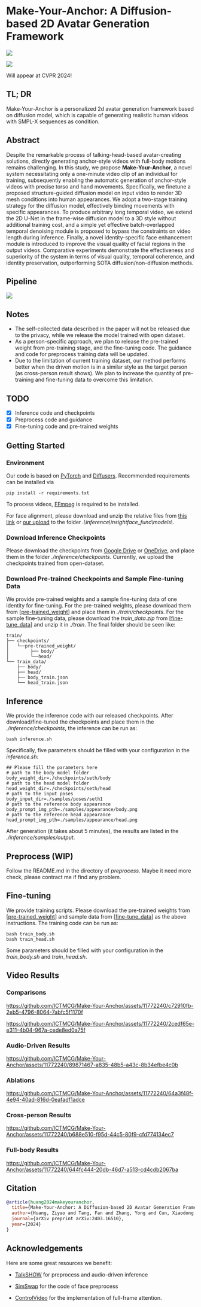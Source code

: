 # Make-Your-Anchor: A Diffusion-based 2D Avatar Generation Framework

![](assets/teaser.png)

<a href='https://arxiv.org/abs/2403.16510'><img src='https://img.shields.io/badge/ArXiv-2403.16510-red'></a> 

Will appear at CVPR 2024!

## TL; DR
Make-Your-Anchor is a personalized 2d avatar generation framework based on diffusion model,  which is capable of generating realistic human videos with SMPL-X sequences as condition.

## Abstract
Despite the remarkable process of talking-head-based avatar-creating solutions, directly generating anchor-style videos with full-body motions remains challenging. In this study, we propose **Make-Your-Anchor**, a novel system necessitating only a one-minute video clip of an individual for training, subsequently enabling the automatic generation of anchor-style videos with precise torso and hand movements. Specifically, we finetune a proposed structure-guided diffusion model on input video to render 3D mesh conditions into human appearances. We adopt a two-stage training strategy for the diffusion model, effectively binding movements with specific appearances.  To produce arbitrary long temporal video, we extend the 2D U-Net in the frame-wise diffusion model to a 3D style without additional training cost, and a simple yet effective batch-overlapped temporal denoising module is proposed to bypass the constraints on video length during inference. Finally, a novel identity-specific face enhancement module is introduced to improve the visual quality of facial regions in the output videos. Comparative experiments demonstrate the effectiveness and superiority of the system in terms of visual quality, temporal coherence, and identity preservation, outperforming SOTA diffusion/non-diffusion methods. 

## Pipeline
![](assets/pipeline.png)

## Notes
- The self-collected data described in the paper will not be released due to the privacy, while we release the model trained with open dataset.
- As a person-specific approach, we plan to release the pre-trained weight from pre-training stage, and the fine-tuning code. The guidance and code for preprocess training data will be updated.
- Due to the limitation of current training dataset, our method performs better when the driven motion is in a similar style as the target person (as cross-person result shows). We plan to increase the quantity of pre-training and fine-tuning data to overcome this limitation.

<!-- 
## Changelog
- __[2024.04.22]__: Release the inference code and pretrained weights. -->

## TODO
- [x] Inference code and checkpoints
- [x] Preprocess code and guidance
- [x] Fine-tuning code and pre-trained weights

## Getting Started

### Environment

Our code is based on [PyTorch](https://pytorch.org/) and [Diffusers](https://huggingface.co/docs/diffusers/index). Recommended requirements can be installed via

```shell
pip install -r requirements.txt
```

To process videos, [FFmpeg](https://ffmpeg.org//) is required to be installed.

For face alignment, please download and unzip the relative files from [this link](https://onedrive.live.com/?authkey=%21ADJ0aAOSsc90neY&cid=4A83B6B633B029CC&id=4A83B6B633B029CC%215837&parId=4A83B6B633B029CC%215834&action=locate) or [our upload](https://1drv.ms/f/c/64d71f39113d98e4/EoqviR6iT65Kq0YX3XkFgsYBbSQdrEMZiigdEOB4Ca6QiA?e=fFhVPf) to the folder *.\inference\insightface_func\models\\*.

### Download Inference Checkpoints

Please download the checkpoints from [Google Drive](https://drive.google.com/drive/folders/1NyEc001rdkYIIGP8TR9RAQp4Lw3UKmdh?usp=sharing) or [OneDrive](https://1drv.ms/f/c/64d71f39113d98e4/ErwtLq-VEYpIj8BeaU5rQT8BURftZlJPud1wDqVlS0W4uQ?e=Pvrko2), and place them in the folder *./inference/checkpoints*. Currently, we upload the checkpoints trained from open-dataset.

### Download Pre-trained Checkpoints and Sample Fine-tuning Data

We provide pre-trained weights and a sample fine-tuning data of one identity for fine-tuning. For the pre-trained weights, please download them from [[pre-trained_weight](https://1drv.ms/f/c/64d71f39113d98e4/EljLPdDW1r1LnxZv02s2txwBSmW6EtJkXB_HIHY2kFLvpQ?e=nIwxla)] and place them in *./train/checkpoints*. For the sample fine-tuning data, please download the *train_data.zip* from [[fine-tune_data](https://1drv.ms/f/c/64d71f39113d98e4/EjylVV7lno5Ksq5o1zlAHGgBlMpvbHL9i8ju9XiKM75ZOw?e=KZylc7)] and  unzip it in *./train*. The final folder should be seen like:

```
train/
├── checkpoints/
│	└──pre-trained_weight/
│        ├── body/
│        └──head/
└── train_data/
    ├── body/
    ├── head/
    ├── body_train.json
    └── head_train.json
```

## Inference

We provide the inference code with our released checkpoints. After download/fine-tuned the checkpoints and place them in the *./inference/checkpoints*, the inference can be run as:

```shell
bash inference.sh
```

Specifically, five parameters should be filled with your configuration in the *inference.sh*:

```shell
## Please fill the parameters here
# path to the body model folder
body_weight_dir=./checkpoints/seth/body
# path to the head model folder
head_weight_dir=./checkpoints/seth/head
# path to the input poses
body_input_dir=./samples/poses/seth1
# path to the reference body appearance
body_prompt_img_pth=./samples/appearance/body.png
# path to the reference head appearance
head_prompt_img_pth=./samples/appearance/head.png
```

After generation (it takes about 5 minutes), the results are listed in the *./inference/samples/output*.

## Preprocess (WIP)

Follow the README.md in the directory of *preprocess*. Maybe it need more check, please contract me if find any problem.

## Fine-tuning

We provide training scripts. Please download the pre-trained weights from [[pre-trained_weight](https://1drv.ms/f/c/64d71f39113d98e4/EljLPdDW1r1LnxZv02s2txwBSmW6EtJkXB_HIHY2kFLvpQ?e=nIwxla)] and sample data from [[fine-tune_data](https://1drv.ms/f/c/64d71f39113d98e4/EjylVV7lno5Ksq5o1zlAHGgBlMpvbHL9i8ju9XiKM75ZOw?e=KZylc7)] as the above instructions. The training code can be run as:

```shell
bash train_body.sh
bash train_head.sh
```

Some parameters should be filled with your configuration in the *train_body.sh* and *train_head.sh*.

## Video Results

### Comparisons
https://github.com/ICTMCG/Make-Your-Anchor/assets/11772240/c72910fb-2eb5-4796-8064-7abfc5f1170f

https://github.com/ICTMCG/Make-Your-Anchor/assets/11772240/2cedf65e-e311-4b04-967a-cede8ed0a75f

### Audio-Driven Results
https://github.com/ICTMCG/Make-Your-Anchor/assets/11772240/89871467-a835-48b5-a43c-8b34efbe4c0b

### Ablations
https://github.com/ICTMCG/Make-Your-Anchor/assets/11772240/64a3f48f-4e94-40ad-816d-0eafadf1adce

### Cross-person Results
https://github.com/ICTMCG/Make-Your-Anchor/assets/11772240/b688e510-f95d-44c5-80f9-cfd774134ec7

### Full-body Results
https://github.com/ICTMCG/Make-Your-Anchor/assets/11772240/644fc444-20db-46d7-a513-cd4cdb2067ba

## Citation

```BibTeX
@article{huang2024makeyouranchor,
  title={Make-Your-Anchor: A Diffusion-based 2D Avatar Generation Framework},
  author={Huang, Ziyao and Tang, Fan and Zhang, Yong and Cun, Xiaodong and Cao, Juan and Li, Jintao and Lee, Tong-Yee},
  journal={arXiv preprint arXiv:2403.16510},
  year={2024}
}
```

## Acknowledgements

Here are some great resources we benefit:

- [TalkSHOW](https://github.com/yhw-yhw/TalkSHOW) for preprocess and audio-driven inference

- [SimSwap](https://github.com/neuralchen/SimSwap.git) for the code of face preprocess

- [ControlVideo](https://github.com/YBYBZhang/ControlVideo.git) for the implementation of  full-frame attention.
